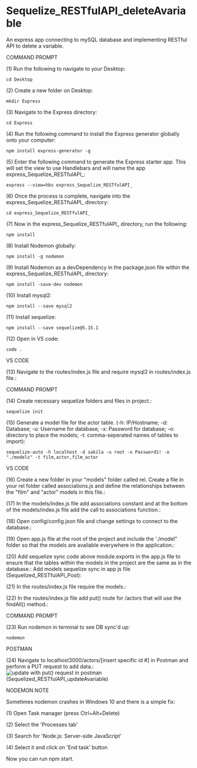# Sequelize_RESTfulAPI_deleteAvariable
An express app connecting to mySQL database and implementing RESTful API to delete a variable.

COMMAND PROMPT

(1) Run the following to navigate to your Desktop: 

    cd Desktop

(2) Create a new folder on Desktop: 

    mkdir Express

(3) Navigate to the Express directory: 

    cd Express

(4) Run the following command to install the Express generator globally onto your computer: 

    npm install express-generator -g

(5) Enter the following command to generate the Express starter app. This will set the view to use Handlebars and will name the app express_Sequelize_RESTfulAPI_: 

    express --view=hbs express_Sequelize_RESTfulAPI_

(6) Once the process is complete, navigate into the express_Sequelize_RESTfulAPI_ directory: 

    cd express_Sequelize_RESTfulAPI_
    
(7) Now in the express_Sequelize_RESTfulAPI_ directory, run the following: 

    npm install

(8) Install Nodemon globally: 

    npm install -g nodemon
    
(9) Install Nodemon as a devDependency in the package.json file within the express_Sequelize_RESTfulAPI_ directory:

    npm install -save-dev nodemon
    
(10) Install mysql2:

    npm install --save mysql2

(11) Install sequelize: 

    npm install --save sequelize@5.15.1

(12) Open in VS code:

    code . 


VS CODE

(13) Navigate to the routes/index.js file and require mysql2 in routes/index.js file.: 

COMMAND PROMPT

(14) Create necessary sequelize folders and files in project.:

    sequelize init

(15)  Generate a model file for the actor table. (-h: IP/Hostname; -d: Database; -u: Username for database; -x: Password for database; -o: directory to place the models; -t: comma-seperated names of tables to import):  

    sequelize-auto -h localhost -d sakila -u root -x Password1! -o "./models" -t film,actor,film_actor
    
VS CODE

(16) Create a new folder in your "models" folder called rel. Create a file in your rel folder called associations.js and define the relationships between the "film" and "actor" models in this file.: 

(17) In the models/index.js file add associations constant and at the bottom of the models/index.js file add the call to associations function.: 

(18) Open config/config.json file and change settings to connect to the database.: 

(19) Open app.js file at the root of the project and include the './model" folder so that the models are available everywhere in the application.: 

(20) Add sequelize sync code above module.exports in the app.js file to ensure that the tables within the models in the project are the same as in the database.: Add models sequelize sync in app js file (Sequelized_RESTfulAPI_Post): 

(21) In the routes/index.js file require the models.: 

(22) In the routes/index.js file add put() route for /actors that will use the findAll() method.: 

COMMAND PROMPT

(23) Run nodemon in terminal to see DB sync'd up: 

    nodemon

POSTMAN

(24) Navigate to localhost3000/actors/[insert specific id #] in Postman and perform a PUT request to add data.: ![update with  put() request in postman (Sequelized_RESTfulAPI_updateAvariable)](https://user-images.githubusercontent.com/35668707/71317017-5aedca80-2448-11ea-91c7-4aaf0e585739.JPG)

NODEMON NOTE

Sometimes nodemon crashes in Windows 10 and there is a simple fix:

(1) Open Task manager (press Ctrl+Alt+Delete)

(2) Select the 'Processes tab'

(3) Search for 'Node.js: Server-side JavaScript'

(4) Select it and click on 'End task' button

Now you can run npm start.
